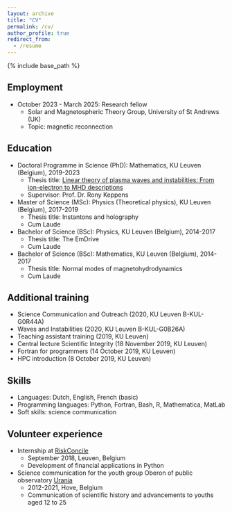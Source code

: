 ```yaml
---
layout: archive
title: "CV"
permalink: /cv/
author_profile: true
redirect_from:
  - /resume
---
```


{% include base_path %}

## Employment
* October 2023 - March 2025: Research fellow
  * Solar and Magnetospheric Theory Group, University of St Andrews (UK)
  * Topic: magnetic reconnection

## Education
* Doctoral Programme in Science (PhD): Mathematics, KU Leuven (Belgium), 2019-2023
  * Thesis title: [Linear theory of plasma waves and instabilities: From ion-electron to MHD descriptions](http://jordidj.github.io/files/thesis.pdf)
  * Supervisor: Prof. Dr. Rony Keppens
* Master of Science (MSc): Physics (Theoretical physics), KU Leuven (Belgium), 2017-2019
  * Thesis title: Instantons and holography
  * Cum Laude
* Bachelor of Science (BSc): Physics, KU Leuven (Belgium), 2014-2017
  * Thesis title: The EmDrive
  * Cum Laude
* Bachelor of Science (BSc): Mathematics, KU Leuven (Belgium), 2014-2017
  * Thesis title: Normal modes of magnetohydrodynamics
  * Cum Laude
  
## Additional training
* Science Communication and Outreach (2020, KU Leuven B-KUL-G0R44A)
* Waves and Instabilities (2020, KU Leuven B-KUL-G0B26A)
* Teaching assistant training (2019, KU Leuven)
* Central lecture Scientific Integrity (18 November 2019, KU Leuven)
* Fortran for programmers (14 October 2019, KU Leuven)
* HPC introduction (8 October 2019, KU Leuven)

## Skills
* Languages: Dutch, English, French (basic)
* Programming languages: Python, Fortran, Bash, R, Mathematica, MatLab
* Soft skills: science communication

<!-- ## Publications
  <ul>{% for post in site.publications reversed %}
    {% include archive-single-cv.html %}
  {% endfor %}</ul>
  
## Talks
  <ul>{% for post in site.talks reversed %}
    {% include archive-single-talk-cv.html  %}
  {% endfor %}</ul>
  
## Teaching
  <ul>{% for post in site.teaching reversed %}
    {% include archive-single-cv.html %}
  {% endfor %}</ul> -->
  
## Volunteer experience
* Internship at [RiskConcile](https://www.riskconcile.com)
  * September 2018, Leuven, Belgium
  * Development of financial applications in Python
* Science communication for the youth group Oberon of public observatory [Urania](https://www.urania.be)
  * 2012-2021, Hove, Belgium
  * Communication of scientific history and advancements to youths aged 12 to 25
